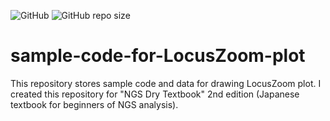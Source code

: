 ![GitHub](https://img.shields.io/github/license/hacchy1983/sample-code-for-LocusZoom-plot.svg)
![GitHub repo size](https://img.shields.io/github/repo-size/hacchy1983/sample-code-for-LocusZoom-plot.svg)

# sample-code-for-LocusZoom-plot
This repository stores sample code and data for drawing LocusZoom plot. I created this repository for "NGS Dry Textbook" 2nd edition (Japanese textbook for beginners of NGS analysis).
